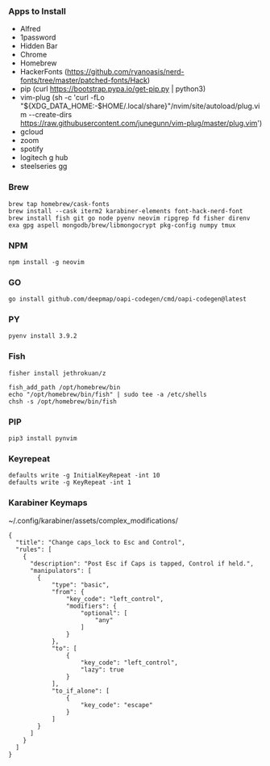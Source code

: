 ### Apps to Install
- Alfred
- 1password
- Hidden Bar
- Chrome
- Homebrew
- HackerFonts (https://github.com/ryanoasis/nerd-fonts/tree/master/patched-fonts/Hack)
- pip (curl https://bootstrap.pypa.io/get-pip.py | python3)
- vim-plug (sh -c 'curl -fLo "${XDG_DATA_HOME:-$HOME/.local/share}"/nvim/site/autoload/plug.vim --create-dirs \
https://raw.githubusercontent.com/junegunn/vim-plug/master/plug.vim')
- gcloud
- zoom
- spotify
- logitech g hub
- steelseries gg


### Brew
```
brew tap homebrew/cask-fonts
brew install --cask iterm2 karabiner-elements font-hack-nerd-font
brew install fish git go node pyenv neovim ripgrep fd fisher direnv exa gpg aspell mongodb/brew/libmongocrypt pkg-config numpy tmux
```

### NPM
```
npm install -g neovim
```

### GO
```
go install github.com/deepmap/oapi-codegen/cmd/oapi-codegen@latest
```

### PY
```
pyenv install 3.9.2
```

### Fish
```
fisher install jethrokuan/z

fish_add_path /opt/homebrew/bin
echo "/opt/homebrew/bin/fish" | sudo tee -a /etc/shells
chsh -s /opt/homebrew/bin/fish
```

### PIP
```
pip3 install pynvim
```

###  Keyrepeat
```
defaults write -g InitialKeyRepeat -int 10
defaults write -g KeyRepeat -int 1
```

### Karabiner Keymaps
~/.config/karabiner/assets/complex_modifications/

```
{
  "title": "Change caps_lock to Esc and Control",
  "rules": [
	{
	  "description": "Post Esc if Caps is tapped, Control if held.",
	  "manipulators": [
        {
            "type": "basic",
            "from": {
                "key_code": "left_control",
                "modifiers": {
                    "optional": [
                        "any"
                    ]
                }
            },
            "to": [
                {
                    "key_code": "left_control",
                    "lazy": true
                }
            ],
            "to_if_alone": [
                {
                    "key_code": "escape"
                }
            ]
        }
	  ]
	}
  ]
}
```
